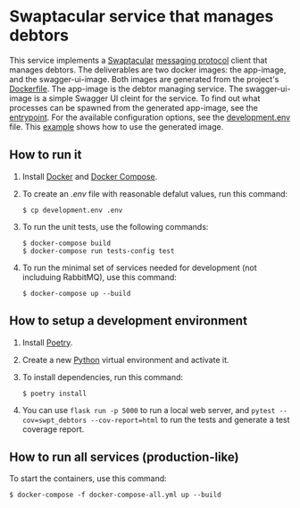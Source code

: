 Swaptacular service that manages debtors
========================================

This service implements a
[Swaptacular](https://github.com/epandurski/swaptacular) [messaging
protocol](https://epandurski.github.io/swaptacular/protocol.pdf)
client that manages debtors. The deliverables are two docker images:
the app-image, and the swagger-ui-image. Both images are generated
from the project's
[Dockerfile](https://github.com/epandurski/swpt_debtors/blob/master/Dockerfile). The
app-image is the debtor managing service.  The swagger-ui-image is a
simple Swagger UI cleint for the service. To find out what processes
can be spawned from the generated app-image, see the
[entrypoint](https://github.com/epandurski/swpt_debtors/blob/master/docker/entrypoint.sh). For
the available configuration options, see the
[development.env](https://github.com/epandurski/swpt_debtors/blob/master/development.env)
file. This
[example](https://github.com/epandurski/swpt_debtors/blob/master/docker-compose-all.yml)
shows how to use the generated image.


How to run it
-------------

1.  Install [Docker](https://docs.docker.com/) and [Docker
    Compose](https://docs.docker.com/compose/).

2.  To create an *.env* file with reasonable defalut values, run this
    command:

        $ cp development.env .env

3.  To run the unit tests, use the following commands:

        $ docker-compose build
        $ docker-compose run tests-config test

4.  To run the minimal set of services needed for development (not
    includuing RabbitMQ), use this command:

        $ docker-compose up --build

How to setup a development environment
--------------------------------------

1.  Install [Poetry](https://poetry.eustace.io/docs/).

2.  Create a new [Python](https://docs.python.org/) virtual
    environment and activate it.

3.  To install dependencies, run this command:

        $ poetry install

4.  You can use `flask run -p 5000` to run a local web server, and
    `pytest --cov=swpt_debtors --cov-report=html` to run the tests and
    generate a test coverage report.


How to run all services (production-like)
-----------------------------------------

To start the containers, use this command:

    $ docker-compose -f docker-compose-all.yml up --build
